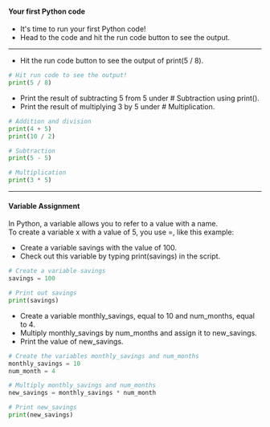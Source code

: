 #### Your first Python code
* It's time to run your first Python code!
* Head to the code and hit the run code button to see the output.

---

* Hit the run code button to see the output of print(5 / 8).
```python
# Hit run code to see the output!
print(5 / 8)
```  

* Print the result of subtracting 5 from 5 under # Subtraction using print().
* Print the result of multiplying 3 by 5 under # Multiplication.
```python
# Addition and division
print(4 + 5)
print(10 / 2)

# Subtraction
print(5 - 5)

# Multiplication
print(3 * 5)
```
---
#### Variable Assignment
In Python, a variable allows you to refer to a value with a name.   
To create a variable x with a value of 5, you use =, like this example:

* Create a variable savings with the value of 100.
* Check out this variable by typing print(savings) in the script.
```python
# Create a variable savings
savings = 100

# Print out savings
print(savings)
```
* Create a variable monthly_savings, equal to 10 and num_months, equal to 4.
* Multiply monthly_savings by num_months and assign it to new_savings.
* Print the value of new_savings.
```python
# Create the variables monthly_savings and num_months
monthly_savings = 10
num_month = 4

# Multiply monthly_savings and num_months
new_savings = monthly_savings * num_month

# Print new_savings
print(new_savings)
```
